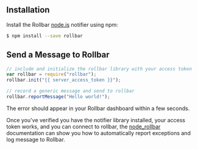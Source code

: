 ## Installation

Install the Rollbar [node.js](https://github.com/rollbar/node_rollbar) notifier using npm:

```bash
$ npm install --save rollbar
```

## Send a Message to Rollbar

```javascript
// include and initialize the rollbar library with your access token
var rollbar = require("rollbar");
rollbar.init("{{ server_access_token }}");

// record a generic message and send to rollbar
rollbar.reportMessage("Hello world!");
```

The error should appear in your Rollbar dashboard within a few seconds.

Once you've verified you have the notifier library installed, your access token works,
and you can connect to rollbar, the [node_rollbar](https://github.com/rollbar/node_rollbar)
documentation can show you how to automatically report exceptions and log message to Rollbar.
